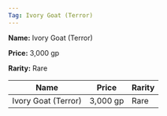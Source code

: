 ```yaml
---
Tag: Ivory Goat (Terror)
---
```


**Name:** Ivory Goat (Terror)

**Price:** 3,000 gp

**Rarity:** Rare

| Name     | Price     | Rarity     |
| -------- | --------- | ---------- |
| Ivory Goat (Terror) | 3,000 gp | Rare |
